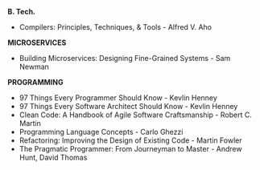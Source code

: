 **B. Tech.**

- Compilers: Principles, Techniques, & Tools - Alfred V. Aho

**MICROSERVICES**

- Building Microservices: Designing Fine-Grained Systems - Sam Newman

**PROGRAMMING**

- 97 Things Every Programmer Should Know - Kevlin Henney
- 97 Things Every Software Architect Should Know - Kevlin Henney
- Clean Code: A Handbook of Agile Software Craftsmanship - Robert C. Martin
- Programming Language Concepts - Carlo Ghezzi
- Refactoring: Improving the Design of Existing Code - Martin Fowler
- The Pragmatic Programmer: From Journeyman to Master - Andrew Hunt, David Thomas
